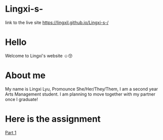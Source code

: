 # Lingxi-s-
link to the live site https://lingxil.github.io/Lingxi-s-/

# Hello
Welcome to Lingxi's website :relaxed::kissing_closed_eyes:

# About me
My name is Lingxi Lyu, Promounce She/Her/They/Them, I am a second year Arts Management student. I am planning to move together with my partner once I graduate!

# Here is the assignment
[Part 1](/Part1.md)
